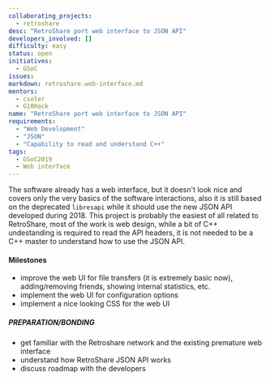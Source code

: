 ```yaml
---
collaborating_projects:
  - retroshare
desc: "RetroShare port web interface to JSON API"
developers_involved: []
difficulty: easy
status: open
initiatives:
  - GSoC
issues:
markdown: retroshare.web-interface.md
mentors:
  - csoler
  - G10Hack
name: "RetroShare port web interface to JSON API"
requirements:
  - "Web Development"
  - "JSON"
  - "Capability to read and understand C++"
tags:
  - GSoC2019
  - Web interface
---
```


The software already has a web interface, but it doesn't look nice and covers
only the very basics of the software interactions, also it is still based on the
deprecated `libresapi` while it should use the new JSON API developed during
2018.
This project is probably the easiest of all related to RetroShare, most of the
work is web design, while a bit of C++ undestanding is required to read the API
headers, it is not needed to be a C++ master to understand how to use the JSON
API.

#### Milestones

* improve the web UI for file transfers (it is extremely basic now), adding/removing friends, showing internal statistics, etc.
* implement the web UI for configuration options
* implement a nice looking CSS for the web UI

##### PREPARATION/BONDING

* get familiar with the Retroshare network and the existing premature web interface
* understand how RetroShare JSON API works
* discuss roadmap with the developers


